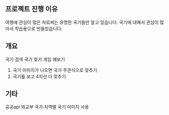 ## 프로젝트 진행 이유

여행에 관심이 많은 저로써는 유명한 국기들만 알고 있습니다.
국기에 대해서 관심이 많아서 학습용으로 만들었습니다.

## 개요

국기 검색
국기 찾기 게임 해보기

1. 국기 이미지가 나오면 국가 주관식으로 맞추기
2. 국기를 보고 4지선 다 맞추기

## 기타

공공api 외교부 국가∙지역별 국기 이미지 사용
